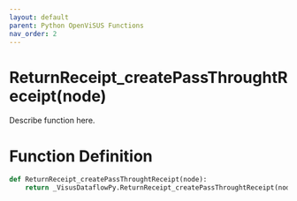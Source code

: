 ```yaml
---
layout: default
parent: Python OpenViSUS Functions
nav_order: 2
---
```


# ReturnReceipt_createPassThroughtReceipt(node)

Describe function here.

# Function Definition

```python
def ReturnReceipt_createPassThroughtReceipt(node):
    return _VisusDataflowPy.ReturnReceipt_createPassThroughtReceipt(node)
```